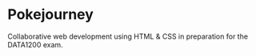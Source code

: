 # Pokejourney
Collaborative web development using HTML &amp; CSS in preparation for the DATA1200 exam.
